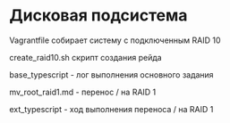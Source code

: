 # Дисковая подсистема

Vagrantfile собирает систему с подключенным RAID 10

create_raid10.sh скрипт создания рейда

base_typescript - лог выполнения основного задания

mv_root_raid1.md - перенос / на RAID 1

ext_typescript - ход выполнения переноса / на RAID 1
